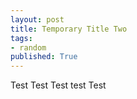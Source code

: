 ```yaml
---
layout: post
title: Temporary Title Two
tags:
- random 
published: True
---
```


Test Test Test test Test
